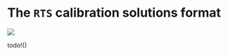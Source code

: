 # The `RTS` calibration solutions format

![](https://media.giphy.com/media/NsIwMll0rhfgpdQlzn/giphy.gif)

todo!()
